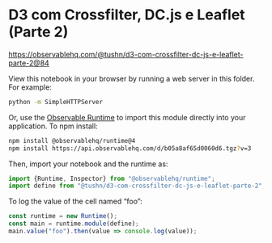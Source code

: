 # D3 com Crossfilter, DC.js e Leaflet (Parte 2)

https://observablehq.com/@tushn/d3-com-crossfilter-dc-js-e-leaflet-parte-2@84

View this notebook in your browser by running a web server in this folder. For
example:

~~~sh
python -m SimpleHTTPServer
~~~

Or, use the [Observable Runtime](https://github.com/observablehq/runtime) to
import this module directly into your application. To npm install:

~~~sh
npm install @observablehq/runtime@4
npm install https://api.observablehq.com/d/b05a8af65d0060d6.tgz?v=3
~~~

Then, import your notebook and the runtime as:

~~~js
import {Runtime, Inspector} from "@observablehq/runtime";
import define from "@tushn/d3-com-crossfilter-dc-js-e-leaflet-parte-2";
~~~

To log the value of the cell named “foo”:

~~~js
const runtime = new Runtime();
const main = runtime.module(define);
main.value("foo").then(value => console.log(value));
~~~
